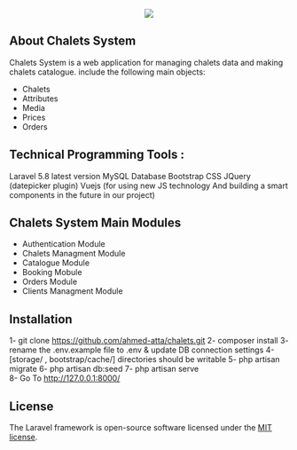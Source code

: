 <p align="center"><img src="https://laravel.com/assets/img/components/logo-laravel.svg"></p>

## About Chalets System

Chalets System is a web application for managing chalets data and making chalets catalogue.
include the following main objects:
 
- Chalets  
- Attributes 
- Media  
- Prices    
- Orders 

## Technical Programming Tools  :  
   Laravel 5.8  latest version
   MySQL Database
   Bootstrap CSS 
   JQuery  (datepicker plugin)
   Vuejs  (for using new JS technology And building a smart components in the future in our project)   
   
## Chalets System Main Modules
- Authentication Module
- Chalets Managment Module
- Catalogue Module
- Booking  Mobule  
- Orders Module
- Clients Managment Module

## Installation 
1- git clone https://github.com/ahmed-atta/chalets.git
2- composer install
3- rename the .env.example file to .env  & update DB connection settings
4- [storage/ , bootstrap/cache/] directories should be writable
5- php artisan migrate
6- php artisan db:seed
7- php artisan serve   
8- Go To http://127.0.0.1:8000/


## License

The Laravel framework is open-source software licensed under the [MIT license](https://opensource.org/licenses/MIT).
